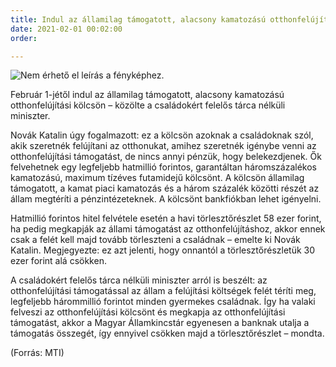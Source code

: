 ```yaml
---
title: Indul az államilag támogatott, alacsony kamatozású otthonfelújítási kölcsön
date: 2021-02-01 00:02:00
order: 

---
```

![Nem érhető el leírás a fényképhez.](https://scontent-vie1-1.xx.fbcdn.net/v/t1.6435-9/146461028_1144541845978652_2005348396527684465_n.png?_nc_cat=101&ccb=1-3&_nc_sid=730e14&_nc_ohc=OMhit6SNHZwAX-4AD-b&_nc_ht=scontent-vie1-1.xx&oh=019a7bdaa99a2814cc8e9ecfc7dc9869&oe=60D4EA83)

Február 1-jétől indul az államilag támogatott, alacsony kamatozású otthonfelújítási kölcsön – közölte a családokért felelős tárca nélküli miniszter.

Novák Katalin úgy fogalmazott: ez a kölcsön azoknak a családoknak szól, akik szeretnék felújítani az otthonukat, amihez szeretnék igénybe venni az otthonfelújítási támogatást, de nincs annyi pénzük, hogy belekezdjenek. Ők felvehetnek egy legfeljebb hatmillió forintos, garantáltan háromszázalékos kamatozású, maximum tízéves futamidejű kölcsönt. A kölcsön államilag támogatott, a kamat piaci kamatozás és a három százalék közötti részét az állam megtéríti a pénzintézeteknek. A kölcsönt bankfiókban lehet igényelni.

Hatmillió forintos hitel felvétele esetén a havi törlesztőrészlet 58 ezer forint, ha pedig megkapják az állami támogatást az otthonfelújításhoz, akkor ennek csak a felét kell majd tovább törleszteni a családnak – emelte ki Novák Katalin. Megjegyezte: ez azt jelenti, hogy onnantól a törlesztőrészletük 30 ezer forint alá csökken.

A családokért felelős tárca nélküli miniszter arról is beszélt: az otthonfelújítási támogatással az állam a felújítási költségek felét téríti meg, legfeljebb hárommillió forintot minden gyermekes családnak. Így ha valaki felveszi az otthonfelújítási kölcsönt és megkapja az otthonfelújítási támogatást, akkor a Magyar Államkincstár egyenesen a banknak utalja a támogatás összegét, így ennyivel csökken majd a törlesztőrészlet – mondta.

(Forrás: MTI)